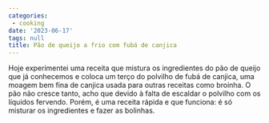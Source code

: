 ```yaml
---
categories:
 - cooking
date: '2023-06-17'
tags: null
title: Pão de queijo a frio com fubá de canjica
---
```


Hoje experimentei uma receita que mistura os ingredientes do pão de queijo que já conhecemos e coloca um terço do polvilho de fubá de canjica, uma moagem bem fina de canjica usada para outras receitas como broinha. O pão não cresce tanto, acho que devido à falta de escaldar o polvilho com os líquidos fervendo. Porém, é uma receita rápida e que funciona: é só misturar os ingredientes e fazer as bolinhas.
